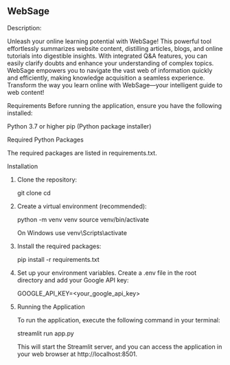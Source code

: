 ## WebSage

Description:

Unleash your online learning potential with WebSage! This powerful tool effortlessly summarizes website content, distilling articles, blogs, and online tutorials into digestible insights. With integrated Q&A features, you can easily clarify doubts and enhance your understanding of complex topics. WebSage empowers you to navigate the vast web of information quickly and efficiently, making knowledge acquisition a seamless experience. Transform the way you learn online with WebSage—your intelligent guide to web content!

Requirements
Before running the application, ensure you have the following installed:

Python 3.7 or higher
pip (Python package installer)

Required Python Packages

The required packages are listed in requirements.txt.

Installation

1. Clone the repository:

    git clone <repository-url>
    cd <repository-folder>

2. Create a virtual environment (recommended):

    python -m venv venv source venv/bin/activate

    On Windows use venv\Scripts\activate

3. Install the required packages:

    pip install -r requirements.txt

4. Set up your environment variables. Create a .env file in the root directory and add your Google API key:

    GOOGLE_API_KEY=<your_google_api_key>

5. Running the Application

    To run the application, execute the following command in your terminal:

    streamlit run app.py

    This will start the Streamlit server, and you can access the application in your web browser at http://localhost:8501.
